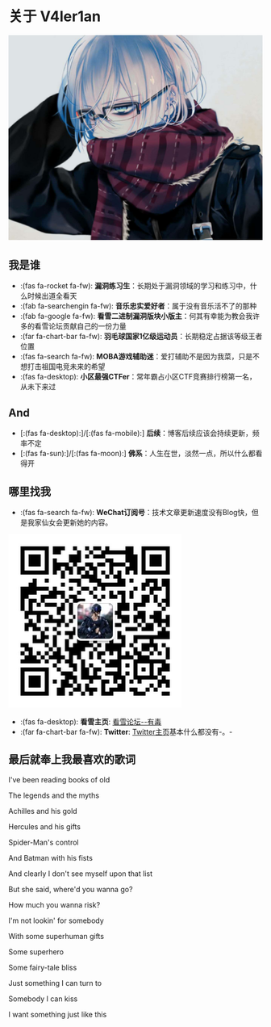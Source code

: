# 关于 V4ler1an


![Hugo 主题 LoveIt](/images/head1.jpeg " ")

## 我是谁

* :(fas fa-rocket fa-fw): **漏洞练习生**：长期处于漏洞领域的学习和练习中，什么时候出道全看天
* :(fab fa-searchengin fa-fw): **音乐忠实爱好者**：属于没有音乐活不了的那种
* :(fab fa-google fa-fw): **看雪二进制漏洞版块小版主**：何其有幸能为教会我许多的看雪论坛贡献自己的一份力量
* :(far fa-chart-bar fa-fw): **羽毛球国家1亿级运动员**：长期稳定占据该等级王者位置
* :(fas fa-search fa-fw): **MOBA游戏辅助迷**：爱打辅助不是因为我菜，只是不想打击祖国电竞未来的希望
* :(fas fa-desktop): **小区最强CTFer**：常年霸占小区CTF竞赛排行榜第一名，从未下来过

## And

* [:(fas fa-desktop):]/[:(fas fa-mobile):] **后续**：博客后续应该会持续更新，频率不定
* [:(fas fa-sun):]/[:(fas fa-moon):] **佛系**：人生在世，淡然一点，所以什么都看得开

## 哪里找我

* :(fas fa-search fa-fw): **WeChat订阅号**：技术文章更新速度没有Blog快，但是我家仙女会更新她的内容。

![订阅号](/images/wechat.jpg)

* :(fas fa-desktop): **看雪主页**: [看雪论坛--有毒](https://bbs.pediy.com/user-home-779730.htm)
* :(far fa-chart-bar fa-fw): **Twitter**: [Twitter主页](https://twitter.com/YaoyaoShaw)基本什么都没有-。-

## 最后就奉上我最喜欢的歌词

I've been reading books of old <br/>  

The legends and the myths<br/> 

Achilles and his gold<br/>

Hercules and his gifts<br/>

Spider-Man's control<br/>

And Batman with his fists<br/> 

And clearly I don't see myself upon that list<br/>

But she said, where'd you wanna go?<br/>  

How much you wanna risk?  <br/> 

I'm not lookin' for somebody  <br/> 

With some superhuman gifts  <br/> 

Some superhero  <br/> 

Some fairy-tale bliss<br/>   

Just something I can turn to<br/>   

Somebody I can kiss  <br/> 

I want something just like this<br/>
